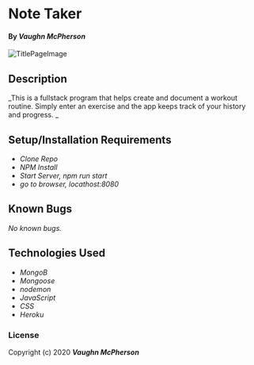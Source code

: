 # Note Taker

#### By _**Vaughn McPherson**_

![TitlePageImage](.GymTracker.png)

## Description
_This is a fullstack program that helps create and document a workout routine. Simply enter an exercise and the app keeps track of your history and progress. _
## Setup/Installation Requirements
* _Clone Repo_
* _NPM Install_
* _Start Server, npm run start_
* _go to browser, locathost:8080_

## Known Bugs
_No known bugs._

## Technologies Used
* _MongoB_
* _Mongoose_
* _nodemon_
* _JavaScript_
* _CSS_
* _Heroku_


### License

Copyright (c) 2020 **_Vaughn McPherson_**













